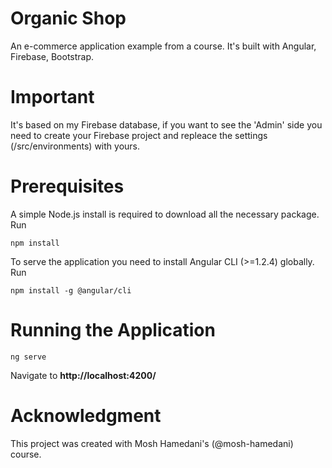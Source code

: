 # Organic Shop
An e-commerce application example from a course.  It's built with Angular, Firebase, Bootstrap.
# Important
It's based on my Firebase database, if you want to see the 'Admin' side you need to create your Firebase project and repleace the settings (/src/environments) with yours.
# Prerequisites
A simple Node.js install is required to download all the necessary package. Run 
```
npm install
```
To serve the application you need to install Angular CLI (>=1.2.4) globally. Run
```
npm install -g @angular/cli
```
# Running the Application
```
ng serve
```
Navigate to **http://localhost:4200/**
# Acknowledgment
This project was created with Mosh Hamedani's (@mosh-hamedani) course.
